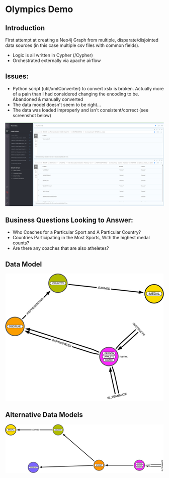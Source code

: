 
# Olympics Demo  

## Introduction

First attempt at creating a Neo4j Graph from multiple, disparate/disjointed data sources (in this case multiple csv files with common fields). 


* Logic is all written in Cypher (/Cypher) 
* Orchestrated externally via apache airflow 


## Issues:

* Python script (util/xmlConverter) to convert xslx is broken. Actually more of a pain than I had considered changing the encoding to be. Abandoned & manually converted
*  The data model doesn't seem to be right... 
*  The data was loaded improperly and isn't consistent/correct (see screenshot below)

![](images/somethingwrong.png)






## Business Questions Looking to Answer: 

* Who Coaches for a Particular Sport and A Particular Country?
* Countries Participating in the Most Sports, With the highest medal counts?
* Are there any coaches that are also atheletes?


## Data Model


![Data Model](images/Olympics_Data_Model.png)


## Alternative Data Models



![Data Model](images/Olympics_Data_Model2.png)


